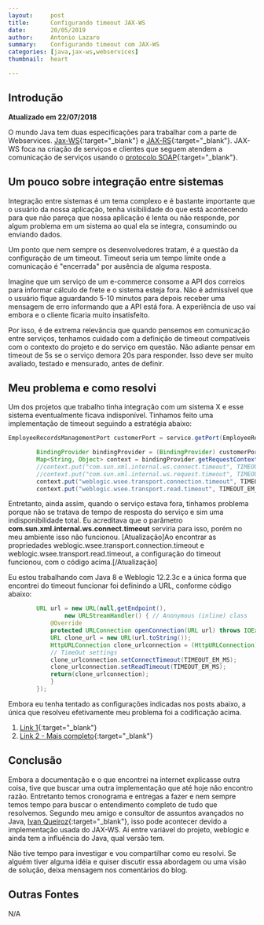 ```yaml
---
layout:     post
title:      Configurando timeout JAX-WS 
date:       20/05/2019
author:     Antonio Lazaro
summary:    Configurando timeout com JAX-WS
categories: [java,jax-ws,webservices]
thumbnail:  heart

---
```


## Introdução

**Atualizado em 22/07/2018**

O mundo Java tem duas especificações para trabalhar com a parte de Webservices. [Jax-WS](https://docs.oracle.com/javaee/6/tutorial/doc/bnayl.html){:target="_blank"} e [JAX-RS](https://docs.oracle.com/javaee/6/tutorial/doc/giepu.html){:target="_blank"}. JAX-WS foca na criação de serviços e clientes que seguem atendem a comunicação de serviços usando o [protocolo SOAP](https://searchmicroservices.techtarget.com/definition/SOAP-Simple-Object-Access-Protocol){:target="_blank"}.

## Um pouco sobre integração entre sistemas

Integração entre sistemas é um tema complexo e é bastante importante que o usuário da nossa aplicação, tenha visibilidade do que está acontecendo para que não pareça que nossa aplicação é lenta ou não responde, por algum problema em um sistema ao qual ela se integra, consumindo ou enviando dados.

Um ponto que nem sempre os desenvolvedores tratam, é a questão da configuração de um timeout. Timeout seria um tempo limite onde a comunicação é "encerrada" por ausência de alguma resposta.

Imagine que um serviço de um e-commerce consome a API dos correios para informar cálculo de frete e o sistema esteja fora. Não é admissível que o usuário fique aguardando 5-10 minutos para depois receber uma mensagem de erro informando que a API está fora. A experiência de uso vai embora e o cliente ficaria muito insatisfeito.

Por isso, é de extrema relevância que quando pensemos em comunicação entre serviços, tenhamos cuidado com a definição de timeout compatíveis com o contexto do projeto e do serviço em questão. Não adiante pensar em timeout de 5s se o serviço demora 20s para responder. Isso deve ser muito avaliado, testado e mensurado, antes de definir.

## Meu problema e como resolvi

Um dos projetos que trabalho tinha integração com um sistema X e esse sistema eventualmente ficava indisponível. Tinhamos feito uma implementação de timeout seguindo a estratégia abaixo:

```java
EmployeeRecordsManagementPort customerPort = service.getPort(EmployeeRecordsManagementPort.class);

		BindingProvider bindingProvider = (BindingProvider) customerPort;
		Map<String, Object> context = bindingProvider.getRequestContext();
		//context.put("com.sun.xml.internal.ws.connect.timeout", TIMEOUT_EM_MS);
		//context.put("com.sun.xml.internal.ws.request.timeout", TIMEOUT_EM_MS);
		context.put("weblogic.wsee.transport.connection.timeout", TIMEOUT_EM_MS);
        context.put("weblogic.wsee.transport.read.timeout", TIMEOUT_EM_MS);
```

Entretanto, ainda assim, quando o serviço estava fora, tinhamos problema porque não se tratava de tempo de resposta do serviço e sim uma indisponibilidade total. Eu acreditava que o parâmetro **com.sun.xml.internal.ws.connect.timeout** serviria para isso, porém no meu ambiente isso não funcionou. [Atualização]Ao encontrar as propriedades weblogic.wsee.transport.connection.timeout e weblogic.wsee.transport.read.timeout, a configuração do timeout funcionou, com o código acima.[/Atualização]

Eu estou trabalhando com Java 8 e Weblogic 12.2.3c e a única forma que encontrei do timeout funcionar foi definindo a URL, conforme código abaixo:

```java
		URL url = new URL(null,getEndpoint(),
				new URLStreamHandler() { // Anonymous (inline) class
		    @Override
		    protected URLConnection openConnection(URL url) throws IOException {
		    URL clone_url = new URL(url.toString());
		    HttpURLConnection clone_urlconnection = (HttpURLConnection) clone_url.openConnection();
		    // TimeOut settings
		    clone_urlconnection.setConnectTimeout(TIMEOUT_EM_MS);
		    clone_urlconnection.setReadTimeout(TIMEOUT_EM_MS);
		    return(clone_urlconnection);
		    }
		});
```

Embora eu tenha tentado as configurações indicadas nos posts abaixo, a única que resolveu efetivamente meu problema foi a codificação acima.

1. [Link 1](https://examples.javacodegeeks.com/enterprise-java/jws/jax-ws-client-timeout-example/){:target="_blank"}
1. [Link 2 - Mais completo](https://www.igorkromin.net/index.php/2018/12/06/setting-jax-ws-webservice-client-timeout-values-correctly-within-a-weblogic-12c-container/){:target="_blank"}

## Conclusão

Embora a documentação e o que encontrei na internet explicasse outra coisa, tive que buscar uma outra implementação que até hoje não encontro razão. Entretanto temos cronograma e entregas a fazer e nem sempre temos tempo para buscar o entendimento completo de tudo que resolvemos. Segundo meu amigo e consultor de assuntos avançados no Java, [Ivan Queiroz](http://twitter.com/ivanqueiroz/){:target="_blank"}, isso pode acontecer devido a implementação usada do JAX-WS. Ai entre variável do projeto, weblogic e ainda tem a influência do Java, qual versão tem.

Não tive tempo para investigar e vou compartilhar como eu resolvi. Se alguém tiver alguma idéia e quiser discutir essa abordagem ou uma visão de solução, deixa mensagem nos comentários do blog.

## Outras Fontes

N/A
   



